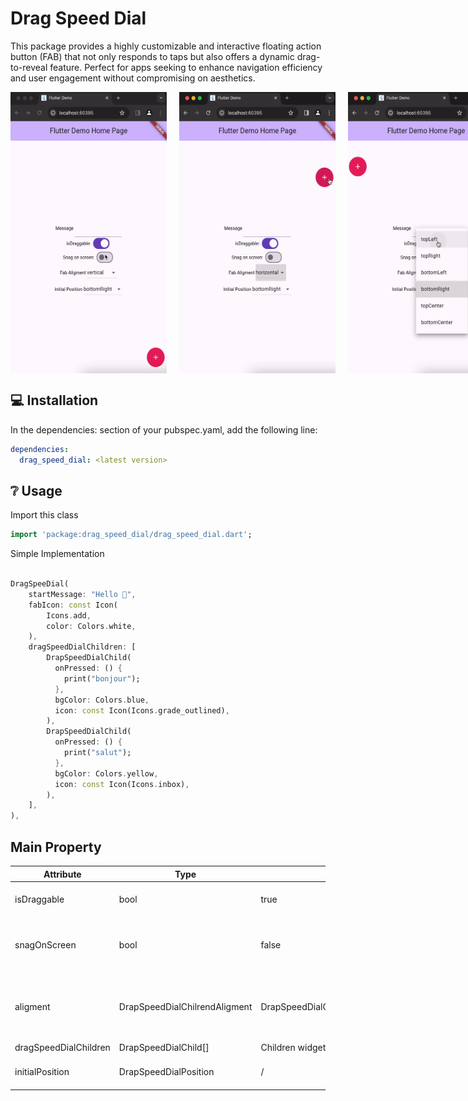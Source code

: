 # Drag Speed Dial

This package provides a highly customizable and interactive floating action button (FAB) that not only responds to taps but also offers a dynamic drag-to-reveal feature. Perfect for apps seeking to enhance navigation efficiency and user engagement without compromising on aesthetics.

<div style="display:flex; justify-content: space-between; gap: 20px;">
    <img src="https://raw.githubusercontent.com/warrenrhodes/drag_speed_dial/master/screenshots/demo1.gif" width="250" height="450" />
    <img src="https://raw.githubusercontent.com/warrenrhodes/drag_speed_dial/master/screenshots/demo3.gif" width="250" height="450" />
    <img src="https://raw.githubusercontent.com/warrenrhodes/drag_speed_dial/master/screenshots/demo4.gif" width="250" height="450" />
</div>

## 💻 Installation

In the dependencies: section of your pubspec.yaml, add the following line:

```yaml
dependencies:
  drag_speed_dial: <latest version>
```

## ❔ Usage

Import this class

```dart
import 'package:drag_speed_dial/drag_speed_dial.dart';
```

Simple Implementation

```dart

DragSpeeDial(
    startMessage: "Hello 👋",
    fabIcon: const Icon(
        Icons.add,
        color: Colors.white,
    ),
    dragSpeedDialChildren: [
        DrapSpeedDialChild(
          onPressed: () {
            print("bonjour");
          },
          bgColor: Colors.blue,
          icon: const Icon(Icons.grade_outlined),
        ),
        DrapSpeedDialChild(
          onPressed: () {
            print("salut");
          },
          bgColor: Colors.yellow,
          icon: const Icon(Icons.inbox),
        ),
    ],
),
```

## Main Property

| Attribute     | Type   | Default |  Description
|---------------|--------|-------------|--------------------------|
| isDraggable     | bool | true | Whether the FAB can be dragged |
| snagOnScreen      | bool | false | Whether the FAB should snap on screen. |
| aligment      | DrapSpeedDialChilrendAligment| DrapSpeedDialChilrendAligment.horizontal  | represents the aligment style of drag speed children|
| dragSpeedDialChildren  | DrapSpeedDialChild[]  | Children widgets of the FAB. |
| initialPosition | DrapSpeedDialPosition | / |  Initial position of the FAB |
